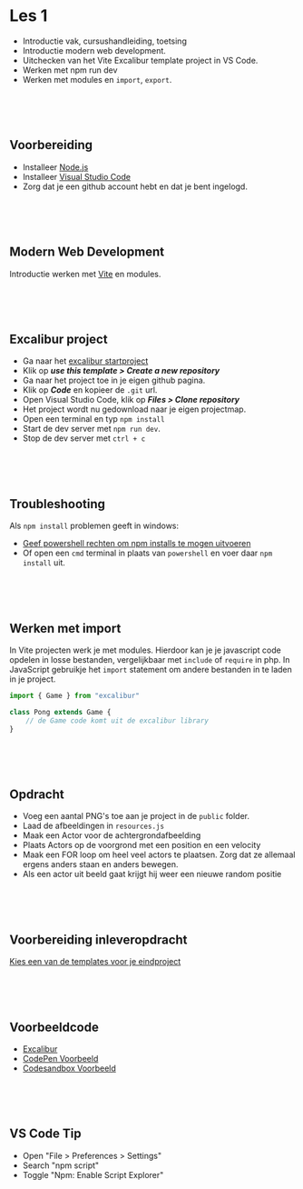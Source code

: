 # Les 1

- Introductie vak, cursushandleiding, toetsing
- Introductie modern web development. 
- Uitchecken van het Vite Excalibur template project in VS Code. 
- Werken met npm run dev
- Werken met modules en `import`, `export`.

<br>
<br>
<br>

## Voorbereiding

- Installeer [Node.js](https://nodejs.org/en/download/)
- Installeer [Visual Studio Code](https://code.visualstudio.com/download)
- Zorg dat je een github account hebt en dat je bent ingelogd.

<br>
<br>
<br>

## Modern Web Development

Introductie werken met [Vite](https://vite.dev) en modules.

<br>
<br>
<br>



## Excalibur project

- Ga naar het [excalibur startproject](https://github.com/HR-CMGT/prg4-startproject-2024)
- Klik op ***use this template > Create a new repository***
- Ga naar het project toe in je eigen github pagina.
- Klik op ***Code*** en kopieer de `.git` url.
- Open Visual Studio Code, klik op ***Files > Clone repository***
- Het project wordt nu gedownload naar je eigen projectmap.
- Open een terminal en typ `npm install`
- Start de dev server met `npm run dev`.
- Stop de dev server met `ctrl + c`

<br><br><br>

## Troubleshooting

Als `npm install` problemen geeft in windows:

- [Geef powershell rechten om npm installs te mogen uitvoeren](https://dev.to/jackfd120/resolving-npm-execution-policy-error-in-powershell-a-step-by-step-guide-for-developers-32ip)
- Of open een `cmd` terminal in plaats van `powershell` en voer daar `npm install` uit.

<br>
<br>
<br>

## Werken met import

In Vite projecten werk je met modules. Hierdoor kan je je javascript code opdelen in losse bestanden, vergelijkbaar met `include` of `require` in php. In JavaScript gebruikje het `import` statement om andere bestanden in te laden in je project.

```js
import { Game } from "excalibur"

class Pong extends Game {
    // de Game code komt uit de excalibur library
}
```

<br>
<br>
<br>

## Opdracht

- Voeg een aantal PNG's toe aan je project in de `public` folder. 
- Laad de afbeeldingen in `resources.js`
- Maak een Actor voor de achtergrondafbeelding
- Plaats Actors op de voorgrond met een position en een velocity
- Maak een FOR loop om heel veel actors te plaatsen. Zorg dat ze allemaal ergens anders staan en anders bewegen.
- Als een actor uit beeld gaat krijgt hij weer een nieuwe random positie

<br>
<br>
<br>

## Voorbereiding inleveropdracht

[Kies een van de templates voor je eindproject](https://github.com/HR-CMGT/PRG04-2024-2025/blob/main/opdrachten/inleveropdracht.md)

<br>
<br>
<br>

## Voorbeeldcode

- [Excalibur](https://excaliburjs.com)
- [CodePen Voorbeeld](https://codepen.io/eerk/pen/pvoWeqM?editors=0010)
- [Codesandbox Voorbeeld](https://codesandbox.io/s/excalibur-vite-testproject-olk4bu)


<br>
<br>
<br>

## VS Code Tip

- Open "File > Preferences > Settings"
- Search "npm script"
- Toggle "Npm: Enable Script Explorer"
